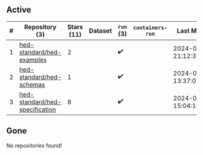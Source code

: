 ## Active
| # | Repository (3) | Stars (11) | Dataset | `run` (3) | `containers-run` | Last Modified |
| --- | --- | --- | --- | --- | --- | --- |
| 1 | [hed-standard/hed-examples](https://github.com/hed-standard/hed-examples) | 2 |  | :heavy_check_mark: |  | 2024-08-05 21:12:37+00:00 |
| 2 | [hed-standard/hed-schemas](https://github.com/hed-standard/hed-schemas) | 1 |  | :heavy_check_mark: |  | 2024-08-02 13:37:07+00:00 |
| 3 | [hed-standard/hed-specification](https://github.com/hed-standard/hed-specification) | 8 |  | :heavy_check_mark: |  | 2024-07-25 15:04:13+00:00 |

## Gone
No repositories found!
